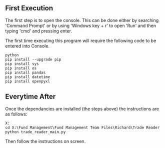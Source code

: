## First Execution ##
The first step is to open the console. This can be done either by searching 'Command Prompt' or
by using 'Windows key + r' to open 'Run' and then typing 'cmd' and pressing enter. 

The first time executing this program will require the following code to be entered into Console.

```shell
python
pip install --upgrade pip
pip install sys
pip install os
pip install pandas
pip install datetime
pip install openpyxl
```

## Everytime After ##
Once the dependancies are installed (the steps above) the instructions are as follows:
```shell
X:
cd X:\Fund Management\Fund Management Team Files\Richard\Trade Reader
python trade_reader_main.py
```
Then follow the instructions on screen. 
